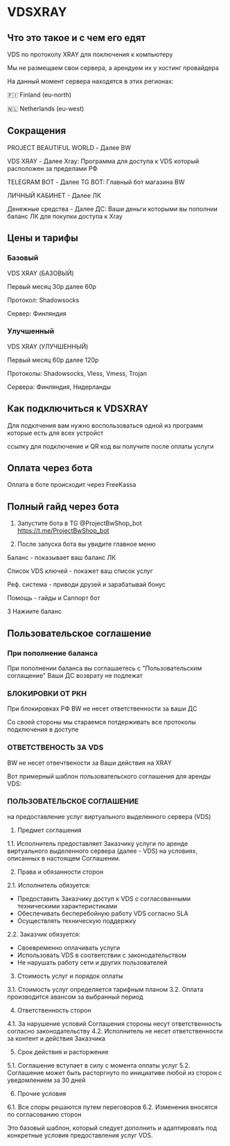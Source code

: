 # VDSXRAY
## Что это такое и с чем его едят

VDS по протоколу XRAY для поключения к компьютеру

Мы не размещаем свои сервера, а арендуем их у
хостинг провайдера 

На данный момент сервера находятся в этих регионах:

🇫🇮 Finland (eu-north)

🇳🇱 Netherlands (eu-west)



## Сокращения

PROJECT BEAUTIFUL WORLD - Далее BW

VDS XRAY - Далее Xray: Программа для доступа 
к VDS который расположен за пределами РФ

TELEGRAM BOT - Далее TG BOT: Главный бот магазина BW

ЛИЧНЫЙ КАБИНЕТ - Далее ЛК

Денежные средства - Далее ДС: Ваши деньги которыми
вы пополнии баланс ЛК для покупки доступа к Xray

## Цены и тарифы

### Базовый 

VDS XRAY (БАЗОВЫЙ)

Первый месяц 30р далее 60р

Протокол: Shadowsocks

Сервер: Финляндия

### Улучшенный

VDS XRAY (УЛУЧШЕННЫЙ)

Первый месяц 60р далее 120р

Протоколы: Shadowsocks, Vless, Vmess, Trojan

Сервера: Финляндия, Нидерланды


## Как подключиться к VDSXRAY

Для подклчения вам нужно воспользоваться одной из
программ которые есть для всех устройст

ссылку для подключение и QR код вы получите после 
оплаты услуги

## Оплата через бота

Оплата в боте происходит через FreeKassa

## Полный гайд через бота

1. Запустите бота в TG @ProjectBwShop_bot
https://t.me/ProjectBwShop_bot

2. После запуска бота вы увидите главное меню

Баланс - показывает ваш баланс ЛК

Список VDS ключей - покажет ваш список услуг

Реф. система - приводи друзей и зарабатывай бонус 

Помощь - гайды и Саппорт бот

3 Нажиите баланс


## Пользовательское соглашение 

### При пополнение баланса 

При пополнении баланса вы соглашаетесь с "Пользовательским соглащение"
Ваши ДС возврату не подлежат

### БЛОКИРОВКИ ОТ РКН

При блокировках РФ BW не несет ответственности
за ваши ДС

Со своей стороны мы стараемся потдерживать все 
протоколы подключения в доступе

### ОТВЕТСТВЕНОСТЬ ЗА VDS

BW не несет отвечтвености за Ваши действия на XRAY

Вот примерный шаблон пользовательского соглашения для аренды VDS:

### ПОЛЬЗОВАТЕЛЬСКОЕ СОГЛАШЕНИЕ
на предоставление услуг виртуального выделенного сервера (VDS)

1. Предмет соглашения

1.1. Исполнитель предоставляет Заказчику услуги по аренде виртуального выделенного сервера (далее - VDS) на условиях, описанных в настоящем Соглашении.

2. Права и обязанности сторон

2.1. Исполнитель обязуется:
- Предоставить Заказчику доступ к VDS с согласованными техническими характеристиками
- Обеспечивать бесперебойную работу VDS согласно SLA
- Осуществлять техническую поддержку

2.2. Заказчик обязуется:
- Своевременно оплачивать услуги
- Использовать VDS в соответствии с законодательством
- Не нарушать работу сети и других пользователей

3. Стоимость услуг и порядок оплаты

3.1. Стоимость услуг определяется тарифным планом
3.2. Оплата производится авансом за выбранный период

4. Ответственность сторон

4.1. За нарушение условий Соглашения стороны несут ответственность согласно законодательству
4.2. Исполнитель не несет ответственности за контент и действия Заказчика

5. Срок действия и расторжение

5.1. Соглашение вступает в силу с момента оплаты услуг
5.2. Соглашение может быть расторгнуто по инициативе любой из сторон с уведомлением за 30 дней

6. Прочие условия

6.1. Все споры решаются путем переговоров
6.2. Изменения вносятся по согласованию сторон

Это базовый шаблон, который следует дополнить и адаптировать под конкретные условия предоставления услуг VDS.